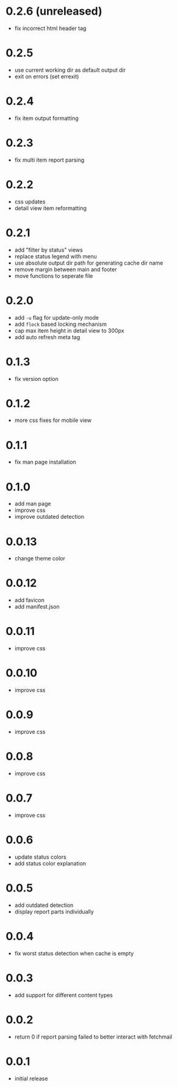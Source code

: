 # 0.2.6 (unreleased)
- fix incorrect html header tag

# 0.2.5
- use current working dir as default output dir
- exit on errors (set errexit)

# 0.2.4
- fix item output formatting

# 0.2.3
- fix multi item report parsing

# 0.2.2
- css updates
- detail view item reformatting

# 0.2.1
- add "filter by status" views
- replace status legend with menu
- use absolute output dir path for generating cache dir name
- remove margin between main and footer
- move functions to seperate file

# 0.2.0
- add ``-u`` flag for update-only mode
- add ``flock`` based locking mechanism
- cap max item height in detail view to 300px
- add auto refresh meta tag

# 0.1.3
- fix version option

# 0.1.2
- more css fixes for mobile view

# 0.1.1
- fix man page installation

# 0.1.0
- add man page
- improve css
- improve outdated detection

# 0.0.13
- change theme color

# 0.0.12
- add favicon
- add manifest.json

# 0.0.11
- improve css

# 0.0.10
- improve css

# 0.0.9
- improve css

# 0.0.8
- improve css

# 0.0.7
- improve css

# 0.0.6
- update status colors
- add status color explanation

# 0.0.5
- add outdated detection
- display report parts individually

# 0.0.4
- fix worst status detection when cache is empty

# 0.0.3
- add support for different content types

# 0.0.2
- return 0 if report parsing failed to better interact with fetchmail

# 0.0.1
- initial release
